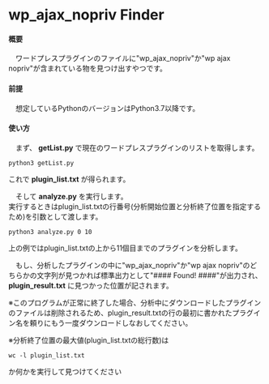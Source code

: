 # wp_ajax_nopriv Finder
#### 概要  
 　ワードプレスプラグインのファイルに"wp_ajax_nopriv"か"wp ajax nopriv"が含まれている物を見つけ出すやつです。  
#### 前提
　想定しているPythonのバージョンはPython3.7以降です。
#### 使い方
　まず、 __getList.py__ で現在のワードプレスプラグインのリストを取得します。  
~~~
python3 getList.py
~~~
これで __plugin_list.txt__ が得られます。  

　そして __analyze.py__ を実行します。  
実行するときはplugin_list.txtの行番号(分析開始位置と分析終了位置を指定するため)を引数として渡します。

~~~
python3 analyze.py 0 10
~~~
上の例ではplugin_list.txtの上から11個目までのプラグインを分析します。  

　もし、分析したプラグインの中に"wp_ajax_nopriv"か"wp ajax nopriv"のどちらかの文字列が見つかれば標準出力として"#### Found! ####"が出力され、 __plugin_result.txt__ に見つかった位置が記されます。  

※このプログラムが正常に終了した場合、分析中にダウンロードしたプラグインのファイルは削除されるため、plugin_result.txtの行の最初に書かれたプラグイン名を頼りにもう一度ダウンロードしなおしてください。

※分析終了位置の最大値(plugin_list.txtの総行数)は
~~~
wc -l plugin_list.txt
~~~
か何かを実行して見つけてください
